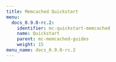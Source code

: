 ```yaml
---
title: Memcached Quickstart
menu:
  docs_0.9.0-rc.2:
    identifier: mc-quickstart-memcached
    name: Quickstart
    parent: mc-memcached-guides
    weight: 15
menu_name: docs_0.9.0-rc.2
---
```


